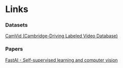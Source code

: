 # Links

### Datasets
[CamVid (Cambridge-Driving Labeled Video Database)](https://www.kaggle.com/datasets/carlolepelaars/camvid)

### Papers
[FastAI - Self-supervised learning and computer vision](https://www.fast.ai/posts/2020-01-13-self_supervised.html)
